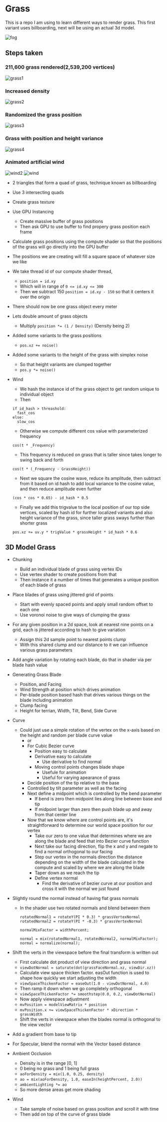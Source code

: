 # Grass

This is a repo I am using to learn different ways to render grass. This first variant uses billboarding, next will be using an actual 3d model. 

![fog](images/fog.gif)

## Steps taken

### 211,600 grass rendered(2,539,200 vertices)

![grass1](images/grass1.png)

### Increased density

![grass2](images/grass2.png)

### Randomized the grass position

![grass3](images/grass3.png)

### Grass with position and height variance

![grass4](images/grass4.png)

### Animated artificial wind

![wind2](images/wind2.gif)
![wind](images/wind.gif)
 
- 2 triangles that form a quad of grass, technique known as billboarding

- Use 3 intersecting quads

- Create grass texture

- Use GPU Instancing
  - Create massive buffer of grass positions
  - Then ask GPU to use buffer to find propery grass position each frame

- Calculate grass positions using the compute shader so that the positions of the grass will go directly into the GPU buffer

- The positions we are creating will fill a square space of whatever size we like

- We take thread id of our compute shader thread, 
  - `position = id.xy`
  - Which will in range of `0 <= id.xy <= 300`
  - Then we subtract 150 `position = id.xy - 150` so that it centers it over the origin

- There should now be one grass object every meter

- Lets double amount of grass objects
  - Multiply `position *= (1 / Density)` (Density being 2)

- Added some variants to the grass positions
  - `pos.xz += noise()`

- Added some variants to the height of the grass with simplex noise
  - So that height variants are clumped together
  - `pos.y *= noise()`

- Wind
  - We hash the instance id of the grass object to get random unique to individual object
  - Then 
  ```
  if id_hash > threashold:
    fast_cos
  else:
    slow_cos
  ```
  - Otherwise we compute different cos value with parameterized frequency
  ```
  cos(t * _Frequency)
  ```
  - This frequency is reduced on grass that is taller since takes longer to swing back and forth
  ```
  cos(t * (_Frequency - GrassHeight))
  ```
  - Next we square the cosine wave, reduce its amplitude, then subtract from it based on id hash to add local variance to the cosine value, and then reduce amplitude even further
  ```
  (cos * cos * 0.65) - id_hash * 0.5
  ```
  - Finally we add this trigvalue to the local position of our top side vertices, scaled by hash id for further localized variants and also height variance of the grass, since taller grass sways further than shorter grass
  ```
  pos.xz += uv.y * trigValue * grassHeight * id_hash * 0.6
  ```

## 3D Model Grass

- Chunking
  - Build an individual blade of grass using vertex IDs
  - Use vertex shader to create positions from that
  - Then instance it a number of times that generates a unique position of each blade of grass

- Place blades of grass using jittered grid of points
  - Start with evenly spaced points and apply small random offset to each one
  - Use voronoi noise to give ways of clumping the grass

- For any given position in a 2d space, look at nearest nine points on a grid, each is jittered according to hash to give variation
  - Assign this 2d sample point to nearest points clump
  - With this shared clump and our distance to it we can influence various grass parameters

- Add angle variation by rotating each blade, do that in shader via per blade hash value

- Generating Grass Blade
  - Position, and Facing
  - Wind Strength at position which drives animation
  - Per-blade position based hash that drives various things on the blade including animation
  - Clump facing
  - Height for terrian, Width, Tilt, Bend, Side Curve

- Curve
  - Could just use a simple rotation of the vertex on the x-axis based on the height and random per blade curve value
    - or
    - For Cubic Bezier curve
      - Position easy to calculate
      - Derivative easy to calculate
        - Use derivative to find normal
      - Moving control points changes blade shape
        - Usefule for animation
        - Useful for varying apearance of grass
    - Decide position of the tip relative to the base
    - Controlled by tilt parameter as well as the facing
    - Next define a midpoint which is controlled by the bend parameter
      - If bend is zero then midpoint lies along line between base and tip
      - If midpoint larger than zero then push blade up and away from that center line
    - Now that we know where are control points are, it's straightforward to determine our world space position for our vertex
      - Take our zero to one value that determines where we are along the blade and feed that into Bezier curve function
      - Next take our facing direction, flip the x and y and negate to find a normal orthogonal to our facing
      - Step our vertex in the normals direction the distance depending on the width of the blade calculated in the compute and scaled by where we are along the blade
      - Taper down as we reach the tip
      - Define vertex normal
        - Find the derivative of bezier curve at our position and cross it with the normal we just found

- Slightly round the normal instead of having flat grass normals
  - In the shader use two rotated normals and blend between them
    ```
    rotatedNormal1 = rotateY(PI * 0.3) * grassVertexNormal
    rotatedNormal2 = rotateY(PI * -0.3) * grassVertexNormal
    
    normalMixFactor = widthPercent;

    normal = mix(rotatedNormal1, rotatedNormal2, normalMixFactor);
    normal = normalize(normal);
    ```

- Shift the verts in the viewspace before the final transform is written out
  - First calculate dot product of view direction and grass normal
  - `viewDotNormal = saturate(dot(grassFaceNormal.xz, viewDir.xz))`
  - Calculate view space thicken factor. easOut function is used to shape how quickly we start adjusting the width
  - `viewSpaceThickenFactor = easeOut(1.0 - viewDotNormal, 4.0)`
  - Then ramp it down when we go completely orthogonal
  - `viewSpaceThickenFactor *= smoothstep(0.0, 0.2, viewDotNormal)`
  - Now apply viewspace adjustment
  - `mvPosition = modelViewMatrix * position`
  - `mvPosition.x += viewSpaceThickenFactor * xDirection * grassWidth`
  - Shift the verts in viewspace when the blades normal is orthogonal to the view vector

- Add a gradient from base to tip

- For Specular, blend the normal with the Vector based distance

- Ambient Occlusion
  - Density is in the range [0, 1]
  - 0 being no grass and 1 being full grass
  - `aoForDensity = mix(1.0, 0.25, density)`
  - `ao = mix(aoForDensity, 1.0, easeIn(heightPercent, 2.0))`
  - `ambientLighting *= ao`
  - So more dense areas get more shading

- Wind
  - Take sample of noise based on grass position and scroll it with time
  - Then add on top of the curve of grass blade
